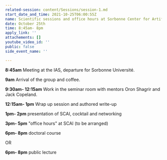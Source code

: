 ```yaml
---
related-session: content/Sessions/session-1.md
start_date_and_time: 2021-10-25T06:00:55Z
name: Scientific sessions and office hours at Sorbonne Center for Artificial Intelligence
date: October 25th
time: 8:45am- 8pm
apply_link: ''
attachements: []
youtube_video_id: ''
public: false
side_event_name: ''

---
```

**8:45am** Meeting at the IAS, departure for Sorbonne Université.

**9am** Arrival of the group and coffee.

**9:30am- 12:15am** Work in the seminar room with mentors Oron Shagrir and Jack Copeland.

**12:15am- 1pm** Wrap up session and authored write-up

**1pm- 2pm** presentation of SCAI, cocktail and networking

**3pm- 5pm** "office hours" at SCAI (to be arranged)

**6pm- 8pm** doctoral course

 OR

 **6pm- 8pm** public lecture
